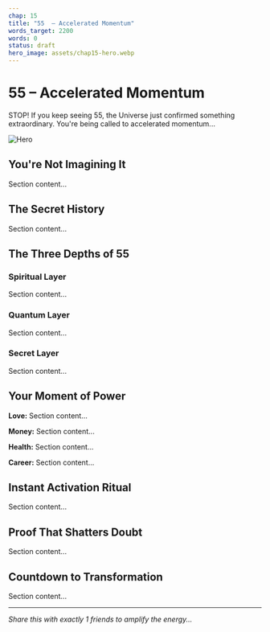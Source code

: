 ```yaml
---
chap: 15
title: "55  – Accelerated Momentum"
words_target: 2200
words: 0
status: draft
hero_image: assets/chap15-hero.webp
---
```


# 55  – Accelerated Momentum

STOP! If you keep seeing 55, the Universe just confirmed something extraordinary. You're being called to accelerated momentum...

![Hero](../assets/chap15-hero.webp)

## You're Not Imagining It

Section content...

## The Secret History

Section content...

## The Three Depths of 55

### Spiritual Layer
Section content...

### Quantum Layer
Section content...

### Secret Layer
Section content...

## Your Moment of Power

**Love:** Section content...

**Money:** Section content...

**Health:** Section content...

**Career:** Section content...

## Instant Activation Ritual

Section content...

## Proof That Shatters Doubt

Section content...

## Countdown to Transformation

Section content...

---

*Share this with exactly 1 friends to amplify the energy...*
